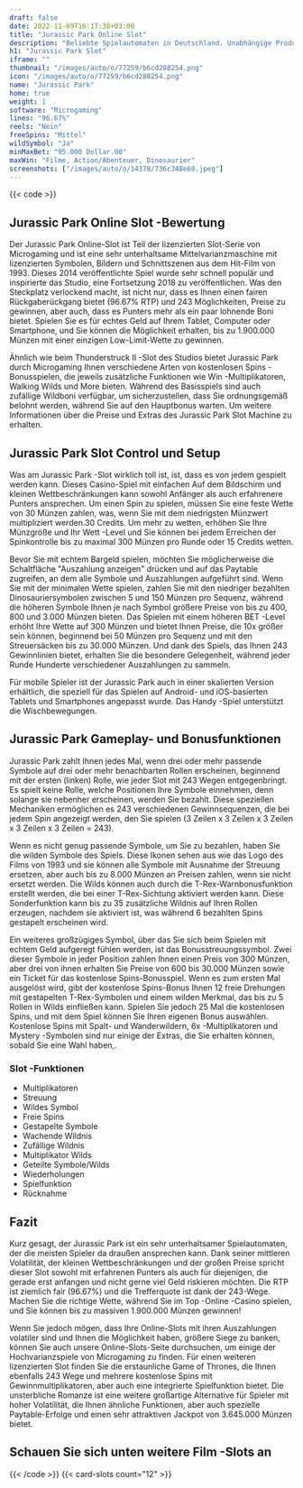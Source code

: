 ```yaml
---
draft: false
date: 2022-11-09T16:17:38+03:00
title: "Jurassic Park Online Slot"
description: "Beliebte Spielautomaten in Deutschland. Unabhängige Produktbewertungen und exklusive Anmeldeangebote. Jetzt spielen!"
h1: "Jurassic Park Slot"
iframe: ""
thumbnail: "/images/auto/o/77259/b6cd288254.png"
icon: "/images/auto/o/77259/b6cd288254.png"
name: "Jurassic Park"
home: true
weight: 1
software: "Microgaming"
lines: "96.67%"
reels: "Nein"
freeSpins: "Mittel"
wildSymbol: "Ja"
minMaxBet: "95.000 Dollar.00"
maxWin: "Filme, Action/Abenteuer, Dinosaurier"
screenshots: ["/images/auto/o/14378/736c348e60.jpeg"]
---
```


{{< code >}}<h2>Jurassic Park Online Slot -Bewertung</h2><p>Der Jurassic Park Online-Slot ist Teil der lizenzierten Slot-Serie von Microgaming und ist eine sehr unterhaltsame Mittelvarianzmaschine mit lizenzierten Symbolen, Bildern und Schnittszenen aus dem Hit-Film von 1993. Dieses 2014 veröffentlichte Spiel wurde sehr schnell populär und inspirierte das Studio, eine Fortsetzung 2018 zu veröffentlichen. Was den Steckplatz verlockend macht, ist nicht nur, dass es Ihnen einen fairen Rückgaberückgang bietet (96.67% RTP) und 243 Möglichkeiten, Preise zu gewinnen, aber auch, dass es Punters mehr als ein paar lohnende Boni bietet. Spielen Sie es für echtes Geld auf Ihrem Tablet, Computer oder Smartphone, und Sie können die Möglichkeit erhalten, bis zu 1.900.000 Münzen mit einer einzigen Low-Limit-Wette zu gewinnen.</p><p>Ähnlich wie beim Thunderstruck II -Slot des Studios bietet Jurassic Park durch Microgaming Ihnen verschiedene Arten von kostenlosen Spins -Bonusspielen, die jeweils zusätzliche Funktionen wie Win -Multiplikatoren, Walking Wilds und More bieten. Während des Basisspiels sind auch zufällige Wildboni verfügbar, um sicherzustellen, dass Sie ordnungsgemäß belohnt werden, während Sie auf den Hauptbonus warten.  Um weitere Informationen über die Preise und Extras des Jurassic Park Slot Machine zu erhalten.</p><h2>Jurassic Park Slot Control und Setup</h2><p>Was am Jurassic Park -Slot wirklich toll ist, ist, dass es von jedem gespielt werden kann. Dieses Casino-Spiel mit einfachen Auf dem Bildschirm und kleinen Wettbeschränkungen kann sowohl Anfänger als auch erfahrenere Punters ansprechen. Um einen Spin zu spielen, müssen Sie eine feste Wette von 30 Münzen zahlen, was, wenn Sie mit dem niedrigsten Münzwert multipliziert werden.30 Credits. Um mehr zu wetten, erhöhen Sie Ihre Münzgröße und Ihr Wett -Level und Sie können bei jedem Erreichen der Spinkontrolle bis zu maximal 300 Münzen pro Runde oder 15 Credits wetten.</p><p>Bevor Sie mit echtem Bargeld spielen, möchten Sie möglicherweise die Schaltfläche "Auszahlung anzeigen" drücken und auf das Paytable zugreifen, an dem alle Symbole und Auszahlungen aufgeführt sind. Wenn Sie mit der minimalen Wette spielen, zahlen Sie mit den niedriger bezahlten Dinosauriersymbolen zwischen 5 und 150 Münzen pro Sequenz, während die höheren Symbole Ihnen je nach Symbol größere Preise von bis zu 400, 800 und 3.000 Münzen bieten. Das Spielen mit einem höheren BET -Level erhöht Ihre Wette auf 300 Münzen und bietet Ihnen Preise, die 10x größer sein können, beginnend bei 50 Münzen pro Sequenz und mit den Streuersäcken bis zu 30.000 Münzen. Und dank des Spiels, das Ihnen 243 Gewinnlinien bietet, erhalten Sie die besondere Gelegenheit, während jeder Runde Hunderte verschiedener Auszahlungen zu sammeln.</p><p>Für mobile Spieler ist der Jurassic Park auch in einer skalierten Version erhältlich, die speziell für das Spielen auf Android- und iOS-basierten Tablets und Smartphones angepasst wurde. Das Handy -Spiel unterstützt die Wischbewegungen.</p><h2>Jurassic Park Gameplay- und Bonusfunktionen</h2><p>Jurassic Park zahlt Ihnen jedes Mal, wenn drei oder mehr passende Symbole auf drei oder mehr benachbarten Rollen erscheinen, beginnend mit der ersten (linken) Rolle, wie jeder Slot mit 243 Wegen entgegenbringt. Es spielt keine Rolle, welche Positionen Ihre Symbole einnehmen, denn solange sie nebenher erscheinen, werden Sie bezahlt. Diese speziellen Mechaniken ermöglichen es 243 verschiedenen Gewinnsequenzen, die bei jedem Spin angezeigt werden, den Sie spielen (3 Zeilen x 3 Zeilen x 3 Zeilen x 3 Zeilen x 3 Zeilen = 243).</p><p>Wenn es nicht genug passende Symbole, um Sie zu bezahlen, haben Sie die wilden Symbole des Spiels. Diese Ikonen sehen aus wie das Logo des Films von 1993 und sie können alle Symbole mit Ausnahme der Streuung ersetzen, aber auch bis zu 8.000 Münzen an Preisen zahlen, wenn sie nicht ersetzt werden. Die Wilds können auch durch die T-Rex-Warnbonusfunktion erstellt werden, die bei einer T-Rex-Sichtung aktiviert werden kann. Diese Sonderfunktion kann bis zu 35 zusätzliche Wildnis auf Ihren Rollen erzeugen, nachdem sie aktiviert ist, was während 6 bezahlten Spins gestapelt erscheinen wird.</p><p>Ein weiteres großzügiges Symbol, über das Sie sich beim Spielen mit echtem Geld aufgeregt fühlen werden, ist das Bonusstreuungssymbol. Zwei dieser Symbole in jeder Position zahlen Ihnen einen Preis von 300 Münzen, aber drei von ihnen erhalten Sie Preise von 600 bis 30.000 Münzen sowie ein Ticket für das kostenlose Spins-Bonusspiel. Wenn es zum ersten Mal ausgelöst wird, gibt der kostenlose Spins-Bonus Ihnen 12 freie Drehungen mit gestapelten T-Rex-Symbolen und einem wilden Merkmal, das bis zu 5 Rollen in Wilds einfließen kann. Spielen Sie jedoch 25 Mal die kostenlosen Spins, und mit dem Spiel können Sie Ihren eigenen Bonus auswählen. Kostenlose Spins mit Spalt- und Wanderwildern, 6x -Multiplikatoren und Mystery -Symbolen sind nur einige der Extras, die Sie erhalten können, sobald Sie eine Wahl haben,.</p><h3>
Slot -Funktionen</h3><ul>
<li></span>
Multiplikatoren</li>
<li></span>
Streuung</li>
<li></span>
Wildes Symbol</li>
<li></span>
Freie Spins</li>
<li></span>
Gestapelte Symbole</li>
<li></span>
Wachende Wildnis</li>
<li></span>
Zufällige Wildnis</li>
<li></span>
Multiplikator Wilds</li>
<li></span>
Geteilte Symbole/Wilds</li>
<li></span>
Wiederholungen</li>
<li></span>
Spielfunktion</li>
<li></span>
Rücknahme</li></ul><h2>Fazit</h2><p>Kurz gesagt, der Jurassic Park ist ein sehr unterhaltsamer Spielautomaten, der die meisten Spieler da draußen ansprechen kann. Dank seiner mittleren Volatilität, der kleinen Wettbeschränkungen und der großen Preise spricht dieser Slot sowohl mit erfahrenen Punters als auch für diejenigen, die gerade erst anfangen und nicht gerne viel Geld riskieren möchten. Die RTP ist ziemlich fair (96.67%) und die Trefferquote ist dank der 243-Wege. Machen Sie die richtige Wette, während Sie im Top -Online -Casino spielen, und Sie können bis zu massiven 1.900.000 Münzen gewinnen!</p><p>Wenn Sie jedoch mögen, dass Ihre Online-Slots mit ihren Auszahlungen volatiler sind und Ihnen die Möglichkeit haben, größere Siege zu banken, können Sie auch unsere Online-Slots-Seite durchsuchen, um einige der Hochvarianzspiele von Microgaming zu finden. Für einen weiteren lizenzierten Slot finden Sie die erstaunliche Game of Thrones, die Ihnen ebenfalls 243 Wege und mehrere kostenlose Spins mit Gewinnmultiplikatoren, aber auch eine integrierte Spielfunktion bietet. Die unsterbliche Romanze ist eine weitere großartige Alternative für Spieler mit hoher Volatilität, die Ihnen ähnliche Funktionen, aber auch spezielle Paytable-Erfolge und einen sehr attraktiven Jackpot von 3.645.000 Münzen bietet.</p><h2>Schauen Sie sich unten weitere Film -Slots an</h2>{{< /code >}}
 {{< card-slots count="12" >}}